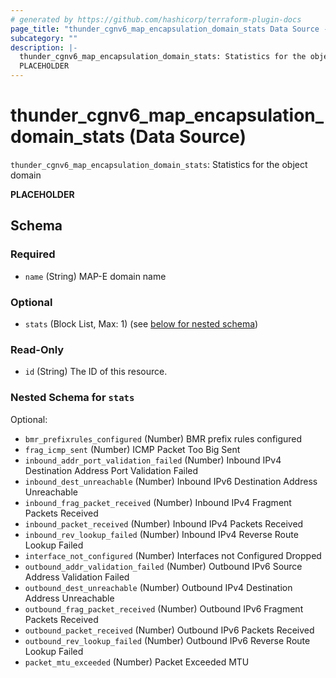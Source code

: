 ```yaml
---
# generated by https://github.com/hashicorp/terraform-plugin-docs
page_title: "thunder_cgnv6_map_encapsulation_domain_stats Data Source - terraform-provider-thunder"
subcategory: ""
description: |-
  thunder_cgnv6_map_encapsulation_domain_stats: Statistics for the object domain
  PLACEHOLDER
---
```


# thunder_cgnv6_map_encapsulation_domain_stats (Data Source)

`thunder_cgnv6_map_encapsulation_domain_stats`: Statistics for the object domain

__PLACEHOLDER__



<!-- schema generated by tfplugindocs -->
## Schema

### Required

- `name` (String) MAP-E domain name

### Optional

- `stats` (Block List, Max: 1) (see [below for nested schema](#nestedblock--stats))

### Read-Only

- `id` (String) The ID of this resource.

<a id="nestedblock--stats"></a>
### Nested Schema for `stats`

Optional:

- `bmr_prefixrules_configured` (Number) BMR prefix rules configured
- `frag_icmp_sent` (Number) ICMP Packet Too Big Sent
- `inbound_addr_port_validation_failed` (Number) Inbound IPv4 Destination Address Port Validation Failed
- `inbound_dest_unreachable` (Number) Inbound IPv6 Destination Address Unreachable
- `inbound_frag_packet_received` (Number) Inbound IPv4 Fragment Packets Received
- `inbound_packet_received` (Number) Inbound IPv4 Packets Received
- `inbound_rev_lookup_failed` (Number) Inbound IPv4 Reverse Route Lookup Failed
- `interface_not_configured` (Number) Interfaces not Configured Dropped
- `outbound_addr_validation_failed` (Number) Outbound IPv6 Source Address Validation Failed
- `outbound_dest_unreachable` (Number) Outbound IPv4 Destination Address Unreachable
- `outbound_frag_packet_received` (Number) Outbound IPv6 Fragment Packets Received
- `outbound_packet_received` (Number) Outbound IPv6 Packets Received
- `outbound_rev_lookup_failed` (Number) Outbound IPv6 Reverse Route Lookup Failed
- `packet_mtu_exceeded` (Number) Packet Exceeded MTU


